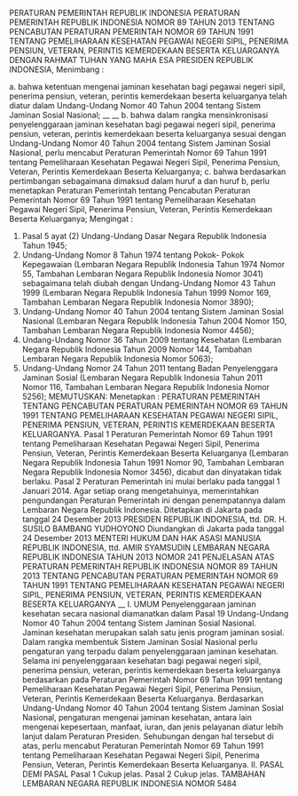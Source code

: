  PERATURAN PEMERINTAH REPUBLIK INDONESIA PERATURAN PEMERINTAH REPUBLIK INDONESIA NOMOR 89 TAHUN 2013 TENTANG PENCABUTAN PERATURAN PEMERINTAH NOMOR 69 TAHUN 1991 TENTANG PEMELIHARAAN KESEHATAN PEGAWAI NEGERI SIPIL, PENERIMA PENSIUN, VETERAN, PERINTIS KEMERDEKAAN BESERTA KELUARGANYA
DENGAN RAHMAT TUHAN YANG MAHA ESA PRESIDEN REPUBLIK INDONESIA,
Menimbang :

a. bahwa ketentuan mengenai jaminan kesehatan bagi pegawai negeri sipil, penerima pensiun, veteran, perintis kemerdekaan beserta keluarganya telah diatur dalam Undang-Undang Nomor 40 Tahun 2004 tentang Sistem Jaminan Sosial Nasional; __ __ b. bahwa dalam rangka mensinkronisasi penyelenggaraan jaminan kesehatan bagi pegawai negeri sipil, penerima pensiun, veteran, perintis kemerdekaan beserta keluarganya sesuai dengan Undang-Undang Nomor 40 Tahun 2004 tentang Sistem Jaminan Sosial Nasional, perlu mencabut Peraturan Pemerintah Nomor 69 Tahun 1991 tentang Pemeliharaan Kesehatan Pegawai Negeri Sipil, Penerima Pensiun, Veteran, Perintis Kemerdekaan Beserta Keluarganya;
c. bahwa berdasarkan pertimbangan sebagaimana dimaksud dalam huruf a dan huruf b, perlu menetapkan Peraturan Pemerintah tentang Pencabutan Peraturan Pemerintah Nomor 69 Tahun 1991 tentang Pemeliharaan Kesehatan Pegawai Negeri Sipil, Penerima Pensiun, Veteran, Perintis Kemerdekaan Beserta Keluarganya;
Mengingat :

1. Pasal 5 ayat (2) Undang-Undang Dasar Negara Republik Indonesia Tahun 1945;
2. Undang-Undang Nomor 8 Tahun 1974 tentang Pokok- Pokok Kepegawaian (Lembaran Negara Republik Indonesia Tahun 1974 Nomor 55, Tambahan Lembaran Negara Republik Indonesia Nomor 3041) sebagaimana telah diubah dengan Undang-Undang Nomor 43 Tahun 1999 (Lembaran Negara Republik Indonesia Tahun 1999 Nomor 169, Tambahan Lembaran Negara Republik Indonesia Nomor 3890);
3. Undang-Undang Nomor 40 Tahun 2004 tentang Sistem Jaminan Sosial Nasional (Lembaran Negara Republik Indonesia Tahun 2004 Nomor 150, Tambahan Lembaran Negara Republik Indonesia Nomor 4456);
4. Undang-Undang Nomor 36 Tahun 2009 tentang Kesehatan (Lembaran Negara Republik Indonesia Tahun 2009 Nomor 144, Tambahan Lembaran Negara Republik Indonesia Nomor 5063);
5. Undang-Undang Nomor 24 Tahun 2011 tentang Badan Penyelenggara Jaminan Sosial (Lembaran Negara Republik Indonesia Tahun 2011 Nomor 116, Tambahan Lembaran Negara Republik Indonesia Nomor 5256);
MEMUTUSKAN:
 Menetapkan : PERATURAN PEMERINTAH TENTANG PENCABUTAN PERATURAN PEMERINTAH NOMOR 69 TAHUN 1991 TENTANG PEMELIHARAAN KESEHATAN PEGAWAI NEGERI SIPIL, PENERIMA PENSIUN, VETERAN, PERINTIS KEMERDEKAAN BESERTA KELUARGANYA.
Pasal 1
Peraturan Pemerintah Nomor 69 Tahun 1991 tentang Pemeliharaan Kesehatan Pegawai Negeri Sipil, Penerima Pensiun, Veteran, Perintis Kemerdekaan Beserta Keluarganya (Lembaran Negara Republik Indonesia Tahun 1991 Nomor 90, Tambahan Lembaran Negara Republik Indonesia Nomor 3456), dicabut dan dinyatakan tidak berlaku.
Pasal 2
Peraturan Pemerintah ini mulai berlaku pada tanggal 1 Januari 2014.
Agar setiap orang mengetahuinya, memerintahkan pengundangan Peraturan Pemerintah ini dengan penempatannya dalam Lembaran Negara Republik Indonesia. Ditetapkan di Jakarta pada tanggal 24 Desember 2013 PRESIDEN REPUBLIK INDONESIA, ttd. DR. H. SUSILO BAMBANG YUDHOYONO Diundangkan di Jakarta pada tanggal 24 Desember 2013 MENTERI HUKUM DAN HAK ASASI MANUSIA REPUBLIK INDONESIA, ttd. AMIR SYAMSUDIN LEMBARAN NEGARA REPUBLIK INDONESIA TAHUN 2013 NOMOR 241 PENJELASAN ATAS PERATURAN PEMERINTAH REPUBLIK INDONESIA NOMOR 89 TAHUN 2013 TENTANG PENCABUTAN PERATURAN PEMERINTAH NOMOR 69 TAHUN 1991 TENTANG PEMELIHARAAN KESEHATAN PEGAWAI NEGERI SIPIL, PENERIMA PENSIUN, VETERAN, PERINTIS KEMERDEKAAN BESERTA KELUARGANYA __ I. UMUM Penyelenggaraan jaminan kesehatan secara nasional diamanatkan dalam Pasal 19 Undang-Undang Nomor 40 Tahun 2004 tentang Sistem Jaminan Sosial Nasional. Jaminan kesehatan merupakan salah satu jenis program jaminan sosial. Dalam rangka membentuk Sistem Jaminan Sosial Nasional perlu pengaturan yang terpadu dalam penyelenggaraan jaminan kesehatan. Selama ini penyelenggaraan kesehatan bagi pegawai negeri sipil, penerima pensiun, veteran, perintis kemerdekaan beserta keluarganya berdasarkan pada Peraturan Pemerintah Nomor 69 Tahun 1991 tentang Pemeliharaan Kesehatan Pegawai Negeri Sipil, Penerima Pensiun, Veteran, Perintis Kemerdekaan Beserta Keluarganya. Berdasarkan Undang-Undang Nomor 40 Tahun 2004 tentang Sistem Jaminan Sosial Nasional, pengaturan mengenai jaminan kesehatan, antara lain mengenai kepesertaan, manfaat, iuran, dan jenis pelayanan diatur lebih lanjut dalam Peraturan Presiden. Sehubungan dengan hal tersebut di atas, perlu mencabut Peraturan Pemerintah Nomor 69 Tahun 1991 tentang Pemeliharaan Kesehatan Pegawai Negeri Sipil, Penerima Pensiun, Veteran, Perintis Kemerdekaan Beserta Keluarganya. II. PASAL DEMI PASAL
Pasal 1
Cukup jelas.
Pasal 2
Cukup jelas. TAMBAHAN LEMBARAN NEGARA REPUBLIK INDONESIA NOMOR 5484